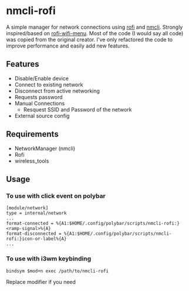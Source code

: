# nmcli-rofi

A simple manager for network connections using [rofi](https://github.com/DaveDavenport/rofi) and
[nmcli](https://jlk.fjfi.cvut.cz/arch/manpages/man/nmcli.1).
Strongly inspired/based on [rofi-wifi-menu](https://github.com/zbaylin/rofi-wifi-menu).
Most of the code (I would say all code) was copied from the original creator.
I've only refactored the code to improve performance and easily add new features.

## Features

* Disable/Enable device
* Connect to existing network
* Disconnect from active networking
* Requests password
* Manual Connections
  * Resquest SSID and Password of the network
* External source config

## Requirements

* NetworkManager (nmcli)
* Rofi
* wireless_tools

## Usage

### To use with click event on polybar

```
[module/network]
type = internal/network
...
format-connected = %{A1:$HOME/.config/polybar/scripts/nmcli-rofi:}<ramp-signal>%{A}
format-disconnected = %{A1:$HOME/.config/polybar/scripts/nmcli-rofi:}icon-or-label%{A}
...
```

### To use with i3wm keybinding

```
bindsym $mod+n exec /path/to/nmcli-rofi
```

Replace modifier if you need
